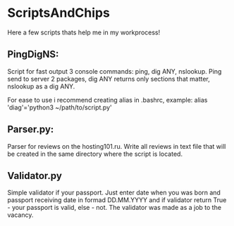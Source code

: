 # ScriptsAndChips
Here a few scripts thats help me in my workprocess!


<h2>PingDigNS:</h2>

Script for fast output 3 console commands: ping, dig ANY, nslookup.
Ping send to server 2 packages,
dig ANY returns only sections that matter,
nslookup as a dig ANY.

For ease to use i recommend creating alias in .bashrc, example:
alias 'diag'='python3 ~/path/to/script.py'

<h2>Parser.py:</h2>

Parser for reviews on the hosting101.ru. 
Write all reviews in text file that will be created in the same directory where the script is located.

<h2>Validator.py</h2>

Simple validator if your passport. Just enter date when you was born and passport receiving date in formad DD.MM.YYYY
and if validator return True - your passport is valid, else - not.
The validator was made as a job to the vacancy.
